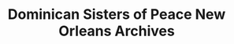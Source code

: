 ---
layout: repo
title: "Dominican Sisters of Peace New Orleans Archives"
id: 24995
permalink: repos/24995/
---